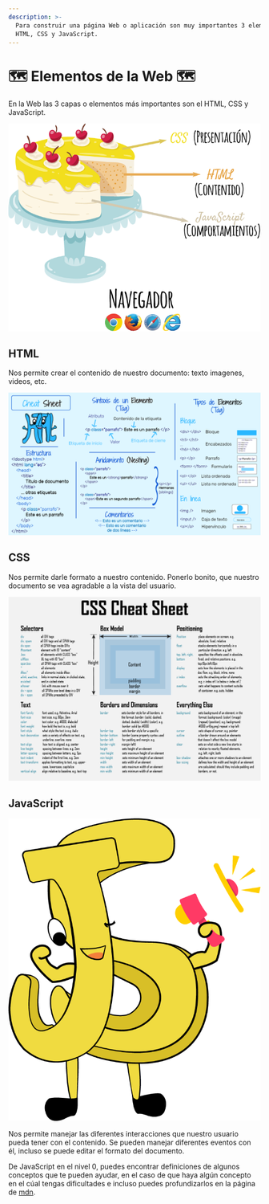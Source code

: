 ```yaml
---
description: >-
  Para construir una página Web o aplicación son muy importantes 3 elementos:
  HTML, CSS y JavaScript.
---
```


# 🗺️ Elementos de la Web 🗺️

En la Web las 3 capas o elementos más importantes son el HTML, CSS y JavaScript.

![](../.gitbook/assets/image.png)

## HTML

Nos permite crear el contenido de nuestro documento: texto imagenes, videos, etc.

![](../.gitbook/assets/html-cheet-sheat3%20%282%29.png)

## CSS

Nos permite darle formato a nuestro contenido. Ponerlo bonito, que nuestro documento se vea agradable a la vista del usuario.

![](../.gitbook/assets/eejfjxdxsaageyh.png)

## JavaScript

![](../.gitbook/assets/guin-o%20%281%29.png)

Nos permite manejar las diferentes interacciones que nuestro usuario pueda tener con el contenido. Se pueden manejar diferentes eventos con él, incluso se puede editar el formato del documento.

De JavaScript en el nivel 0, puedes encontrar definiciones de algunos conceptos que te pueden ayudar, en el caso de que haya algún concepto en el cúal tengas dificultades e incluso puedes profundizarlos en la página de [mdn](https://developer.mozilla.org/es/docs/Web/JavaScript).

